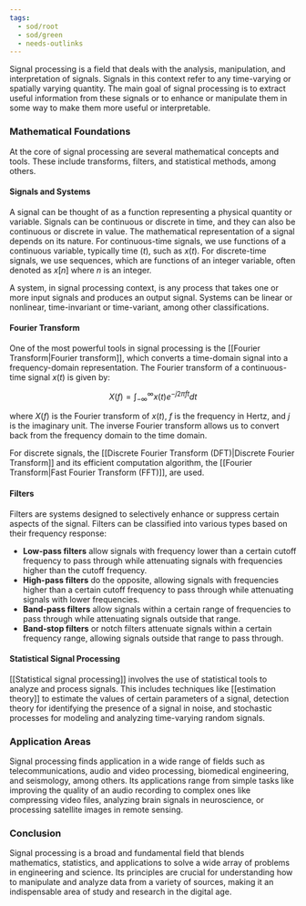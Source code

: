 ```yaml
---
tags:
  - sod/root
  - sod/green
  - needs-outlinks
---
```


Signal processing is a field that deals with the analysis, manipulation, and interpretation of signals. Signals in this context refer to any time-varying or spatially varying quantity. The main goal of signal processing is to extract useful information from these signals or to enhance or manipulate them in some way to make them more useful or interpretable.

### Mathematical Foundations

At the core of signal processing are several mathematical concepts and tools. These include transforms, filters, and statistical methods, among others.

#### Signals and Systems

A signal can be thought of as a function representing a physical quantity or variable. Signals can be continuous or discrete in time, and they can also be continuous or discrete in value. The mathematical representation of a signal depends on its nature. For continuous-time signals, we use functions of a continuous variable, typically time ($t$), such as $x(t)$. For discrete-time signals, we use sequences, which are functions of an integer variable, often denoted as $x[n]$ where $n$ is an integer.

A system, in signal processing context, is any process that takes one or more input signals and produces an output signal. Systems can be linear or nonlinear, time-invariant or time-variant, among other classifications.

#### Fourier Transform

One of the most powerful tools in signal processing is the [[Fourier Transform|Fourier transform]], which converts a time-domain signal into a frequency-domain representation. The Fourier transform of a continuous-time signal $x(t)$ is given by:

$$X(f) = \int_{-\infty}^{\infty} x(t) e^{-j 2\pi ft} dt$$

where $X(f)$ is the Fourier transform of $x(t)$, $f$ is the frequency in Hertz, and $j$ is the imaginary unit. The inverse Fourier transform allows us to convert back from the frequency domain to the time domain.

For discrete signals, the [[Discrete Fourier Transform (DFT)|Discrete Fourier Transform]] and its efficient computation algorithm, the [[Fourier Transform|Fast Fourier Transform (FFT)]], are used.

#### Filters

Filters are systems designed to selectively enhance or suppress certain aspects of the signal. Filters can be classified into various types based on their frequency response:

- **Low-pass filters** allow signals with frequency lower than a certain cutoff frequency to pass through while attenuating signals with frequencies higher than the cutoff frequency.
- **High-pass filters** do the opposite, allowing signals with frequencies higher than a certain cutoff frequency to pass through while attenuating signals with lower frequencies.
- **Band-pass filters** allow signals within a certain range of frequencies to pass through while attenuating signals outside that range.
- **Band-stop filters** or notch filters attenuate signals within a certain frequency range, allowing signals outside that range to pass through.

#### Statistical Signal Processing

[[Statistical signal processing]] involves the use of statistical tools to analyze and process signals. This includes techniques like [[estimation theory]] to estimate the values of certain parameters of a signal, detection theory for identifying the presence of a signal in noise, and stochastic processes for modeling and analyzing time-varying random signals.

### Application Areas

Signal processing finds application in a wide range of fields such as telecommunications, audio and video processing, biomedical engineering, and seismology, among others. Its applications range from simple tasks like improving the quality of an audio recording to complex ones like compressing video files, analyzing brain signals in neuroscience, or processing satellite images in remote sensing.

### Conclusion

Signal processing is a broad and fundamental field that blends mathematics, statistics, and applications to solve a wide array of problems in engineering and science. Its principles are crucial for understanding how to manipulate and analyze data from a variety of sources, making it an indispensable area of study and research in the digital age.